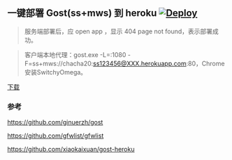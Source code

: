 ## 一键部署 Gost(ss+mws) 到 heroku  [![Deploy](https://www.herokucdn.com/deploy/button.png)](https://heroku.com/deploy)

> 服务端部署后，应 open app ，显示 404 page not found，表示部署成功。

> 客户端本地代理：gost.exe -L=:1080 -F=ss+mws://chacha20:ss123456@XXX.herokuapp.com:80，Chrome安装SwitchyOmega。

[下载](https://github.com/xiaokaixuan/gost-heroku/releases/v2.8.1)

### 参考 
https://github.com/ginuerzh/gost

https://github.com/gfwlist/gfwlist

https://github.com/xiaokaixuan/gost-heroku